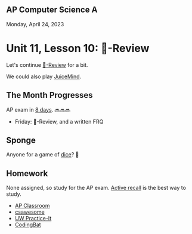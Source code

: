 ## AP Computer Science A

Monday, April 24, 2023

# Unit 11, Lesson 10: 🐝-Review

Let's continue [🐝-Review](b/B.md) for a bit.

We could also play [JuiceMind](https://play.juicemind.com/).

## The Month Progresses

AP exam in [8 days](https://days.to/until/3-may). 🔜🔜🔜

- Friday: 🐝-Review, and a written FRQ

## Sponge

Anyone for a game of [dice](dice.md)? 🎲

## Homework

None assigned, so study for the AP exam. [Active recall](https://www.brainscape.com/academy/active-recall-definition-studying/) is the best way to study.

- [AP Classroom](https://apclassroom.collegeboard.org/)
- [csawesome](https://runestone.academy/ns/books/published/csawesome/index.html)
- [UW Practice-It](https://practiceit.cs.washington.edu/problem/list)
- [CodingBat](https://codingbat.com/java)
